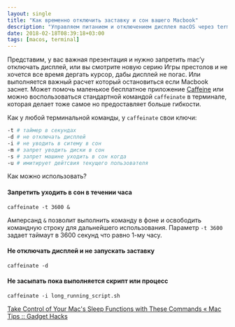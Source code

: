 ```yaml
---
layout: single
title: "Как временно отключить заставку и сон вашего Macbook"
description: "Управляем питанием и отключением дисплея macOS через terminal"
date: 2018-02-18T08:39:18+03:00
tags: [macos, terminal]
---
```


Представим, у вас важная презентация и нужно запретить mac’у отключать дисплей, или вы смотрите новую серию Игры престолов и не хочется все время дергать курсор, дабы дисплей не погас. Или выполняется важный расчет который остановиться если Macbook заснет. Может помочь маленькое бесплатное приложение [Caffeine](https://intelliscapesolutions.com/apps/caffeine) или можно воспользоваться стандартной командой `caffeinate` в терминале, которая делает тоже самое но предоставляет больше гибкости.

<!--more-->

Как у любой терминальной команды, у `caffeinate` свои ключи:

```bash
-t # таймер в секундах
-d # не отключать дисплей
-i # не уводить в ситему в сон
-m # запрет уводить диски в сон
-s # запрет машине уходить в сон когда
-u # имитирует дейтсвия текущего пользователя
```

Как можно использовать?

#### Запретить уходить в сон в течении часа

`caffeinate -t 3600 &`

Амперсанд `&` позволит выполнить команду в фоне и освободить командную строку для дальнейшего использования.
Параметр `-t 3600` задает таймаут в 3600 секунд что равно 1-му часу.

#### Не отключать дисплей и не запускать заставку

`caffeinate -d`

#### Не засыпать пока выполняется скрипт или процесс

`caffeinate -i long_running_script.sh`

[Take Control of Your Mac's Sleep Functions with These Commands « Mac Tips :: Gadget Hacks](https://mac-how-to.gadgethacks.com/how-to/take-control-your-macs-sleep-functions-with-these-commands-0168109/)
